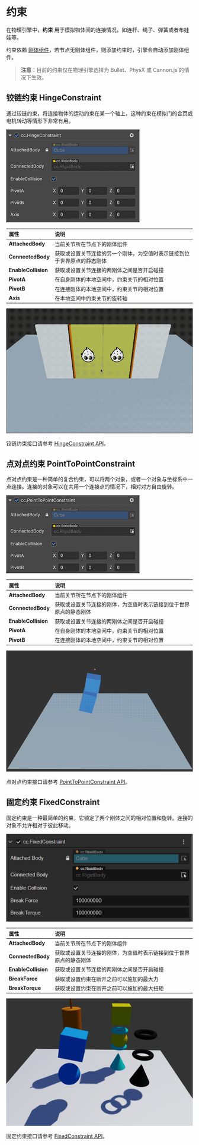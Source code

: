 # 约束

在物理引擎中，**约束** 用于模拟物体间的连接情况，如连杆、绳子、弹簧或者布娃娃等。

约束依赖 [刚体组件](physics-rigidbody.md)，若节点无刚体组件，则添加约束时，引擎会自动添加刚体组件。

> **注意**：目前的约束仅在物理引擎选择为 Bullet、PhysX 或 Cannon.js 的情况下生效。

## 铰链约束 HingeConstraint

通过铰链约束，将连接物体的运动约束在某一个轴上，这种约束在模拟门的合页或电机转动等情形下非常有用。

![铰链约束](img/hinge-constraint.jpg)

| 属性                | 说明                                                                     |
| :------------------ | :----------------------------------------------------------------------- |
| **AttachedBody**    | 当前关节所在节点下的刚体组件                                             |
| **ConnectedBody**   | 获取或设置关节连接的另一个刚体，为空值时表示链接到位于世界原点的静态刚体 |
| **EnableCollision** | 获取或设置关节连接的两刚体之间是否开启碰撞                               |
| **PivotA**          | 在自身刚体的本地空间中，约束关节的相对位置                               |
| **PivotB**          | 在连接刚体的本地空间中，约束关节的相对位置                               |
| **Axis**            | 在本地空间中约束关节的旋转轴                                             |

![physics-hinge](img/physics-hinge.gif)

铰链约束接口请参考 [HingeConstraint API](%__APIDOC__%/zh/class/physics.HingeConstraint)。

## 点对点约束 PointToPointConstraint

点对点约束是一种简单的复合约束，可以将两个对象，或者一个对象与坐标系中一点连接。连接的对象可以在共用一个连接点的情况下，相对对方自由旋转。

![点对点约束](img/pointtopoint-constraint.jpg)

| 属性                | 说明                                                               |
| :------------------ | :----------------------------------------------------------------- |
| **AttachedBody**    | 当前关节所在节点下的刚体组件                                       |
| **ConnectedBody**   | 获取或设置关节连接的刚体，为空值时表示链接到位于世界原点的静态刚体 |
| **EnableCollision** | 获取或设置关节连接的两刚体之间是否开启碰撞                         |
| **PivotA**          | 在自身刚体的本地空间中，约束关节的相对位置                         |
| **PivotB**          | 在连接刚体的本地空间中，约束关节的相对位置                         |

![physics-p2p](img/physics-p2p.gif)

点对点约束接口请参考 [PointToPointConstraint API](%__APIDOC__%/zh/class/physics.PointToPointConstraint)。

## 固定约束 FixedConstraint

固定约束是一种最简单的约束，它锁定了两个刚体之间的相对位置和旋转。连接的对象不允许相对于彼此移动。

![固定约束](img/fixed-constraint.png)

| 属性                | 说明                                                               |
| :------------------ | :----------------------------------------------------------------- |
| **AttachedBody**    | 当前关节所在节点下的刚体组件                                       |
| **ConnectedBody**   | 获取或设置关节连接的刚体，为空值时表示链接到位于世界原点的静态刚体 |
| **EnableCollision** | 获取或设置关节连接的两刚体之间是否开启碰撞                         |
| **BreakForce**      | 获取或设置约束在断开之前可以施加的最大力                           |
| **BreakTorque**     | 获取或设置约束在断开之前可以施加的最大扭矩                         |

![physics-fixed](img/fixed-constraint.gif)

固定约束接口请参考 [FixedConstraint API](%__APIDOC__%/zh/class/physics.FixedConstraint)。
